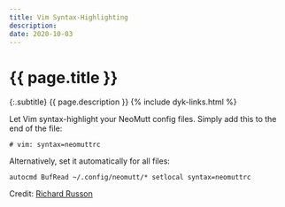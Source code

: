```yaml
---
title: Vim Syntax-Highlighting
description: 
date: 2020-10-03
---
```


# {{ page.title }}

{:.subtitle}
{{ page.description }}
{% include dyk-links.html %}

Let Vim syntax-highlight your NeoMutt config files.
Simply add this to the end of the file:

```vim
# vim: syntax=neomuttrc
```

Alternatively, set it automatically for all files:
```vim
autocmd BufRead ~/.config/neomutt/* setlocal syntax=neomuttrc
``` 

Credit: [Richard Russon](https://github.com/flatcap)


